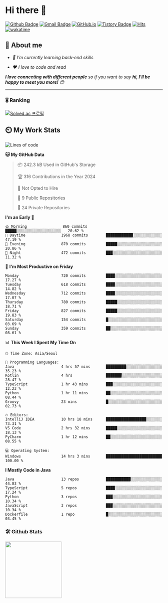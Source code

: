 # Hi there 👋
[![Github Badge](https://img.shields.io/badge/-uiw6unoh-grey?style=flat&logo=github&logoColor=white&link=https://github.com/uiw6unoh/)](https://www.github.com/uiw6unoh/) 
[![Gmail Badge](https://img.shields.io/badge/-uiw6unoh@naver.com-c14438?style=flat&logo=Gmail&logoColor=white&link=mailto:uiw6unoh@naver.com)](mailto:uiw6unoh@naver.com) 
[![GitHub.io](https://img.shields.io/badge/GitHub.io-orange?style=flat&logoColor=white)](https://uiw6unoh.github.io/)
[![Tistory Badge](https://img.shields.io/badge/Tech%20Blog-yellow?style=flat&logoColor=white)](https://www.uiw6unoh.com/)
[![Hits](https://hits.seeyoufarm.com/api/count/incr/badge.svg?url=https%3A%2F%2Fgithub.com%2Fuiw6unoh&count_bg=%2379C83D&title_bg=%23555555&icon=&icon_color=%23E7E7E7&title=hits&edge_flat=false)](https://hits.seeyoufarm.com)
[![wakatime](https://wakatime.com/badge/user/54252e40-b19e-45e1-9ec9-fb1c5a26c628.svg)](https://wakatime.com/@54252e40-b19e-45e1-9ec9-fb1c5a26c628)
<!-- [![Portfolio Badge](https://img.shields.io/badge/portfolio-web-blue?style=flat&link=https://github.com/uiw6unoh/)](https://github.com/uiw6unoh/)  -->

## 💬 About me
<em>
 
- 🌱 I’m currently learning back-end skills
 
- ❤️ I love to code and read
</em>

<em><b>I love connecting with different people</b> so if you want to say <b>hi, I'll be happy to meet you more!</b> 😊</em>

---
### 🎖️ Ranking
[![Solved.ac 프로필](http://mazassumnida.wtf/api/v2/generate_badge?boj=uiw6unoh)](https://www.acmicpc.net/user/uiw6unoh)

## ⏲️ My Work Stats
<!--[![uiw6unoh's wakatime stats](https://github-readme-stats.vercel.app/api/wakatime?username=uiw6unoh)]-->

<!--START_SECTION:waka-->
![Lines of code](https://img.shields.io/badge/From%20Hello%20World%20I%27ve%20Written-3.0%20million%20lines%20of%20code-blue)

**🐱 My GitHub Data** 

> 📦 242.3 kB Used in GitHub's Storage 
 > 
> 🏆 316 Contributions in the Year 2024
 > 
> 🚫 Not Opted to Hire
 > 
> 📜 9 Public Repositories 
 > 
> 🔑 24 Private Repositories 
 > 
**I'm an Early 🐤** 

```text
🌞 Morning                860 commits         █████░░░░░░░░░░░░░░░░░░░░   20.62 % 
🌆 Daytime                1968 commits        ████████████░░░░░░░░░░░░░   47.19 % 
🌃 Evening                870 commits         █████░░░░░░░░░░░░░░░░░░░░   20.86 % 
🌙 Night                  472 commits         ███░░░░░░░░░░░░░░░░░░░░░░   11.32 % 
```
📅 **I'm Most Productive on Friday** 

```text
Monday                   720 commits         ████░░░░░░░░░░░░░░░░░░░░░   17.27 % 
Tuesday                  618 commits         ████░░░░░░░░░░░░░░░░░░░░░   14.82 % 
Wednesday                712 commits         ████░░░░░░░░░░░░░░░░░░░░░   17.07 % 
Thursday                 780 commits         █████░░░░░░░░░░░░░░░░░░░░   18.71 % 
Friday                   827 commits         █████░░░░░░░░░░░░░░░░░░░░   19.83 % 
Saturday                 154 commits         █░░░░░░░░░░░░░░░░░░░░░░░░   03.69 % 
Sunday                   359 commits         ██░░░░░░░░░░░░░░░░░░░░░░░   08.61 % 
```


📊 **This Week I Spent My Time On** 

```text
🕑︎ Time Zone: Asia/Seoul

💬 Programming Languages: 
Java                     4 hrs 57 mins       █████████░░░░░░░░░░░░░░░░   35.23 % 
Kotlin                   4 hrs               ███████░░░░░░░░░░░░░░░░░░   28.47 % 
TypeScript               1 hr 43 mins        ███░░░░░░░░░░░░░░░░░░░░░░   12.23 % 
Python                   1 hr 11 mins        ██░░░░░░░░░░░░░░░░░░░░░░░   08.44 % 
Groovy                   23 mins             █░░░░░░░░░░░░░░░░░░░░░░░░   02.73 % 

🔥 Editors: 
IntelliJ IDEA            10 hrs 18 mins      ██████████████████░░░░░░░   73.31 % 
VS Code                  2 hrs 32 mins       █████░░░░░░░░░░░░░░░░░░░░   18.13 % 
PyCharm                  1 hr 12 mins        ██░░░░░░░░░░░░░░░░░░░░░░░   08.55 % 

💻 Operating System: 
Windows                  14 hrs 3 mins       █████████████████████████   100.00 % 
```

**I Mostly Code in Java** 

```text
Java                     13 repos            ███████████░░░░░░░░░░░░░░   44.83 % 
TypeScript               5 repos             ████░░░░░░░░░░░░░░░░░░░░░   17.24 % 
Python                   3 repos             ███░░░░░░░░░░░░░░░░░░░░░░   10.34 % 
JavaScript               3 repos             ███░░░░░░░░░░░░░░░░░░░░░░   10.34 % 
Dockerfile               1 repo              █░░░░░░░░░░░░░░░░░░░░░░░░   03.45 % 
```




<!--END_SECTION:waka-->

### 🛠️ Github Stats <br/>
<p>
  <img height="180em" src="https://github-readme-stats-git-masterrstaa-rickstaa.vercel.app/api?username=uiw6unoh&show_icons=true&include_all_commits=true">
 <!--
  <img height="180em" src="https://github-readme-stats-git-masterrstaa-rickstaa.vercel.app/api/top-langs/?username=uiw6unoh&layout=compact">
 -->
</p>

